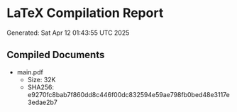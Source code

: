 # LaTeX Compilation Report
Generated: Sat Apr 12 01:43:55 UTC 2025
## Compiled Documents
- main.pdf
  - Size: 32K
  - SHA256: e9270fc8bab7f860dd8c446f00dc832594e59ae798fb0bed48e3117e3edae2b7
